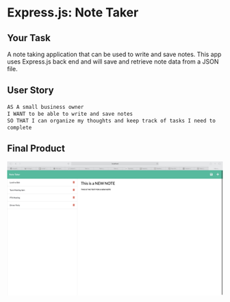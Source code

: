 
# Express.js: Note Taker

## Your Task

A note taking application that can be used to write and save notes. This app uses Express.js back end and will save and retrieve note data from a JSON file.


## User Story

```
AS A small business owner
I WANT to be able to write and save notes
SO THAT I can organize my thoughts and keep track of tasks I need to complete
```


## Final Product
![Final Product Image](./public/assets/images/Screenshot.jpg)

